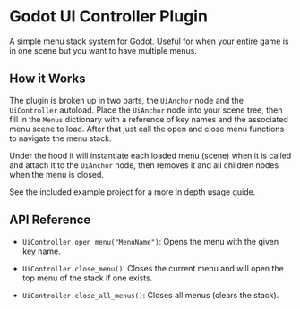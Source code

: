 # Godot UI Controller Plugin

A simple menu stack system for Godot.  Useful for when your entire game is in one scene but you want to have multiple menus.

## How it Works
The plugin is broken up in two parts, the `UiAnchor` node and the `UiController` autoload.  Place the `UiAnchor` node into your scene tree, then fill in the `Menus` dictionary with a reference of key names and the associated menu scene to load.  After that just call the open and close menu functions to navigate the menu stack.

Under the hood it will instantiate each loaded menu (scene) when it is called and attach it to the `UiAnchor` node, then removes it and all children nodes when the menu is closed.

See the included example project for a more in depth usage guide.

## API Reference
- `UiController.open_menu("MenuName")`:  Opens the menu with the given key name.

- `UiController.close_menu()`:  Closes the current menu and will open the top menu of the stack if one exists.

- `UiController.close_all_menus()`:  Closes all menus (clears the stack).
